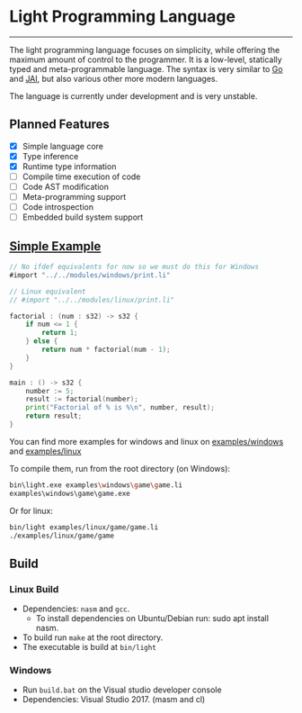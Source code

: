 # Light Programming Language
----

The light programming language focuses on simplicity, while offering the maximum amount of control to the programmer. It is a low-level, statically typed and meta-programmable language. The syntax is very similar to [Go](https://golang.org/) and [JAI](https://www.youtube.com/watch?v=TH9VCN6UkyQ&list=PLmV5I2fxaiCKfxMBrNsU1kgKJXD3PkyxO), but also various other more modern languages.

The language is currently under development and is very unstable.

## Planned Features
* [x] Simple language core
* [x] Type inference
* [x] Runtime type information
* [ ] Compile time execution of code
* [ ] Code AST modification
* [ ] Meta-programming support
* [ ] Code introspection
* [ ] Embedded build system support

## [Simple Example](./examples/windows/factorial.li)
```go
// No ifdef equivalents for now so we must do this for Windows
#import "../../modules/windows/print.li"

// Linux equivalent
// #import "../../modules/linux/print.li"

factorial : (num : s32) -> s32 {
    if num <= 1 {
        return 1;
    } else {
        return num * factorial(num - 1);
    }
}

main : () -> s32 {
    number := 5;
    result := factorial(number);
    print("Factorial of % is %\n", number, result);
    return result;
}
```

You can find more examples for windows and linux on [examples/windows](./examples/windows) and [examples/linux](./examples/linux)

To compile them, run from the root directory (on Windows):

```bash
bin\light.exe examples\windows\game\game.li
examples\windows\game\game.exe
```

Or for linux:

```bash
bin/light examples/linux/game/game.li
./examples/linux/game/game
```

## Build

### Linux Build

* Dependencies: `nasm` and `gcc`.
  - To install dependencies on Ubuntu/Debian run: sudo apt install nasm.
* To build run `make` at the root directory.
* The executable is build at `bin/light`

### Windows

* Run `build.bat` on the Visual studio developer console
* Dependencies: Visual Studio 2017. (masm and cl)
